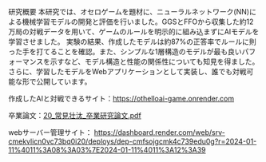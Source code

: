 研究概要
本研究では、オセロゲームを題材に、ニューラルネットワーク(NN)による機械学習モデルの開発と評価を行いました。GGSとFFOから収集した約12万局の対戦データを用いて、ゲームのルールを明示的に組み込まずにAIモデルを学習させました。
実験の結果、作成したモデルは約87%の正答率でルールに則った手を打てることを確認。また、シンプルな1層構造のモデルが最も良いパフォーマンスを示すなど、モデル構造と性能の関係性についても知見を得ました。
さらに、学習したモデルをWebアプリケーションとして実装し、誰でも対戦可能な形で公開しています。

作成したAIと対戦できるサイト：https://othelloai-game.onrender.com

卒業論文：[20_常見壮汰_卒業研究論文.pdf](https://github.com/user-attachments/files/18470769/20_._.pdf)

webサーバー管理サイト：
https://dashboard.render.com/web/srv-cmekvlicn0vc73bq0i20/deploys/dep-cmfsojgcmk4c739edu0g?r=2024-01-11%4011%3A08%3A03%7E2024-01-11%4011%3A12%3A39
